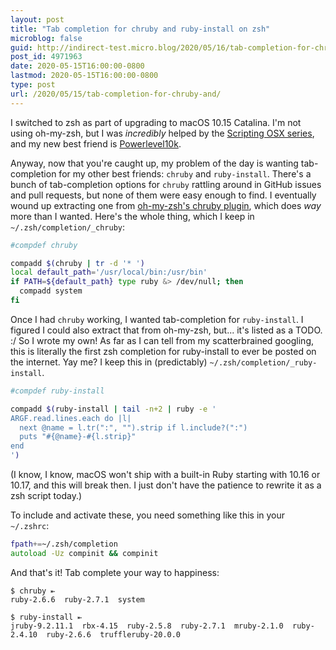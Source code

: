 ```yaml
---
layout: post
title: "Tab completion for chruby and ruby-install on zsh"
microblog: false
guid: http://indirect-test.micro.blog/2020/05/16/tab-completion-for-chruby-and/
post_id: 4971963
date: 2020-05-15T16:00:00-0800
lastmod: 2020-05-15T16:00:00-0800
type: post
url: /2020/05/15/tab-completion-for-chruby-and/
---
```

I switched to zsh as part of upgrading to macOS 10.15 Catalina. I'm not using oh-my-zsh, but I was _incredibly_ helped by the [Scripting OSX series](https://scriptingosx.com/2019/06/moving-to-zsh/), and my new best friend is [Powerlevel10k](https://github.com/romkatv/powerlevel10k).

Anyway, now that you're caught up, my problem of the day is wanting tab-completion for my other best friends: `chruby` and `ruby-install`. There's a bunch of tab-completion options for `chruby` rattling around in GitHub issues and pull requests, but none of them were easy enough to find. I eventually wound up extracting one from [oh-my-zsh's chruby plugin](https://github.com/ohmyzsh/ohmyzsh/blob/master/plugins/chruby/chruby.plugin.zsh), which does _way_ more than I wanted. Here's the whole thing, which I keep in `~/.zsh/completion/_chruby`:

```zsh
#compdef chruby

compadd $(chruby | tr -d '* ')
local default_path='/usr/local/bin:/usr/bin'
if PATH=${default_path} type ruby &> /dev/null; then
  compadd system
fi
```

Once I had `chruby` working, I wanted tab-completion for `ruby-install`. I figured I could also extract that from oh-my-zsh, but... it's listed as a TODO. :/ So I wrote my own! As far as I can tell from my scatterbrained googling, this is literally the first zsh completion for ruby-install to ever be posted on the internet. Yay me? I keep this in (predictably) `~/.zsh/completion/_ruby-install`.

```zsh
#compdef ruby-install

compadd $(ruby-install | tail -n+2 | ruby -e '
ARGF.read.lines.each do |l|
  next @name = l.tr(":", "").strip if l.include?(":")
  puts "#{@name}-#{l.strip}"
end
')
```

(I know, I know, macOS won't ship with a built-in Ruby starting with 10.16 or 10.17, and this will break then. I just don't have the patience to rewrite it as a zsh script today.)

To include and activate these, you need something like this in your `~/.zshrc`:

```zsh
fpath+=~/.zsh/completion
autoload -Uz compinit && compinit
```

And that's it! Tab complete your way to happiness:

```
$ chruby ⇤
ruby-2.6.6  ruby-2.7.1  system

$ ruby-install ⇤
jruby-9.2.11.1  rbx-4.15  ruby-2.5.8  ruby-2.7.1  mruby-2.1.0  ruby-2.4.10  ruby-2.6.6  truffleruby-20.0.0  
```
